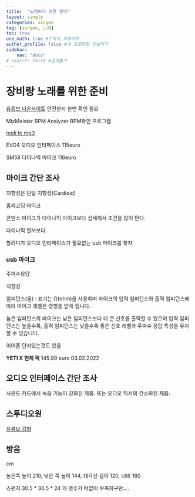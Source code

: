 ```yaml
---
title:  "노래하기 위한 장비"
layout: single
categories: singen
tag: [singen, 노래]
toc: true
use_math: true #수학식 적용여부
author_profile: false #내 프로파일 안보이기
sidebar:
    nav: "docs" 
# search: false #검색불가
---
```


# 장비랑 노래를 위한 준비

<!-- [*참고 링크*](https://www.smartsteuer.de/online/steuerwissen/steuerklassen/){: .notice--success} -->

[유튜브 다운사이트](https://www.flvto.biz/kr115/)
안전한지 한번 확인 필요

MixMeister BPM Analyzer BPM확인 프로그램


[midi to mp3](https://audio.online-convert.com/convert/midi-to-mp3)

EVO4 오디오 인터페이스 115euro

SM58 다이나믹 마이크 116euro

## 마이크 간단 조사
지향성은 단일 지향성(Cardioid)

홈레코딩 마이크

콘덴스 마이크가 다이나믹 마이크보다 섬세해서 조건을 많이 탄다.

다이나믹 할까보다.

할려다가 오디오 인터페이스가 필요없는 usb 마이크를 찾자
### usb 마이크
주파수응답

지향성

임피던스(옴) : 표기는 Ω(ohm)을 사용하며 마이크의 입력 임피던스와 출력 임피던스에 따라 마이크 레벨은 영향을 받게 됩니다.

높은 임피던스의 마이크는 낮은 임피던스보다 더 큰 신호를 출력할 수 있으며 입력 임피던스는 높을수록, 출력 임피던스는 낮을수록 좋은 신호 레벨과 주파수 응답 특성을 유지할 수 있습니다.

이어폰 단자있는것도 있음

**YETI X 현제 픽**
145.99 euro 03.02.2022
## 오디오 인터페이스 간단 조사
사운드 카드에서 녹음 기능이 강화된 제품. 또는 오디오 믹서의 간소화된 제품.

## 스투디오원
[유뷰브 강좌](https://www.youtube.com/watch?v=r_bErKR6PgI&ab_channel=ORDINARYJOE)

## 방음
cm 

높은쪽 높이 210, 낮은 쪽 높이 144, 대각선 길이 120, 너비 160

스펀지 30.5 * 30.5 * 24 개
갯수가 턱없이 부족하구만....

